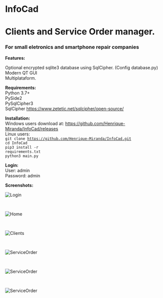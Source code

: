 # InfoCad
# Clients and Service Order manager.

<h3>For small eletronics and smartphone repair companies</h3>

<b>Features:</b><br>

Optional encrypted sqlite3 database using SqlCipher. (Config database.py)<br>
Modern QT GUI<br>
Multiplataform.<br>

<b>Requirements:</b><br>
Python 3.7+<br>
PySide2<br>
PySqlCipher3<br>
SqlCipher https://www.zetetic.net/sqlcipher/open-source/<br>

<b>Installation:</b><br>
Windows users download at: https://github.com/Henrique-Miranda/InfoCad/releases<br>
Linux users:<br>
<code>git clone https://github.com/Henrique-Miranda/InfoCad.git</code><br>
<code>cd InfoCad</code><br>
<code>pip3 install -r requirements.txt</code><br>
<code>python3 main.py</code><br>

<b>Login:</b><br>
User: admin<br>
Password: admin<br>

<b>Screenshots:</b><br>

 ![Login](https://raw.githubusercontent.com/Henrique-Miranda/InfoCad/master/Screenshots/login.png
 "Login")

 <br>

 ![Home](https://raw.githubusercontent.com/Henrique-Miranda/InfoCad/master/Screenshots/home.png
 "Home")

  <br>

  ![Clients](https://raw.githubusercontent.com/Henrique-Miranda/InfoCad/master/Screenshots/clients.png
  "Clients")

  <br>

  ![ServiceOrder](https://raw.githubusercontent.com/Henrique-Miranda/InfoCad/master/Screenshots/os.png
  "ServiceOrder")

  <br>

  ![ServiceOrder](https://raw.githubusercontent.com/Henrique-Miranda/InfoCad/master/Screenshots/os2.png
  "ServiceOrder")

  <br>

  ![ServiceOrder](https://raw.githubusercontent.com/Henrique-Miranda/InfoCad/master/Screenshots/os3.png
  "ServiceOrder")
